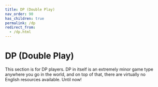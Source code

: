 ```yaml
---
title: DP (Double Play)
nav_order: 90
has_children: true
permalink: /dp
redirect_from:
  - /dp.html
---
```


# DP (Double Play)

This section is for DP players. DP in itself is an extremely minor game type anywhere you go in the world, and on top of that, there are virtually no English resources available. Until now!
